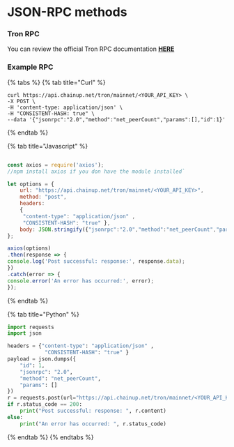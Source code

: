 # JSON-RPC methods

### Tron RPC

You can review the official Tron RPC documentation [**HERE**](https://developers.tron.network/reference/json-rpc-api-overview)

### Example RPC

{% tabs %}
{% tab title="Curl" %}
```
curl https://api.chainup.net/tron/mainnet/<YOUR_API_KEY> \
-X POST \
-H 'content-type: application/json' \
-H "CONSISTENT-HASH: true" \
--data '{"jsonrpc":"2.0","method":"net_peerCount","params":[],"id":1}' 
```
{% endtab %}

{% tab title="Javascript" %}
```javascript

const axios = require('axios');
//npm install axios if you don have the module installed`

let options = {
    url: "https://api.chainup.net/tron/mainnet/<YOUR_API_KEY>",
    method: "post",
    headers:
    { 
     "content-type": "application/json" ,
     "CONSISTENT-HASH": "true" },
    body: JSON.stringify({"jsonrpc":"2.0","method":"net_peerCount","params":[],"id":1})
};

axios(options)
.then(response => {
console.log('Post successful: response:', response.data);
})
.catch(error => {
console.error('An error has occurred:', error);
});

```
{% endtab %}

{% tab title="Python" %}
```python
import requests
import json

headers = {"content-type": "application/json" ,
            "CONSISTENT-HASH": "true" }
payload = json.dumps({
    "id": 1,
    "jsonrpc": "2.0",
    "method": "net_peerCount",
    "params": []
})
r = requests.post(url="https://api.chainup.net/tron/mainnet/<YOUR_API_KEY>", headers=headers, data=payload)
if r.status_code == 200:
    print("Post successful: response: ", r.content)
else:
    print("An error has occurred: ", r.status_code)
```
{% endtab %}
{% endtabs %}
